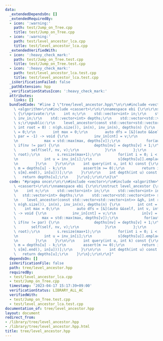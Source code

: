 ```yaml
---
data:
  _extendedDependsOn: []
  _extendedRequiredBy:
  - icon: ':warning:'
    path: test/Jump_on_Tree.cpp
    title: test/Jump_on_Tree.cpp
  - icon: ':warning:'
    path: test/level_ancestor_lca.cpp
    title: test/level_ancestor_lca.cpp
  _extendedVerifiedWith:
  - icon: ':heavy_check_mark:'
    path: test/Jump_on_Tree.test.cpp
    title: test/Jump_on_Tree.test.cpp
  - icon: ':heavy_check_mark:'
    path: test/level_ancestor_lca.test.cpp
    title: test/level_ancestor_lca.test.cpp
  _isVerificationFailed: false
  _pathExtension: hpp
  _verificationStatusIcon: ':heavy_check_mark:'
  attributes:
    links: []
  bundledCode: "#line 2 \"tree/level_ancestor.hpp\"\n\r\n#include <vector>\r\n#include\
    \ <algorithm>\r\n#include <cassert>\r\n\r\nnamespace ebi {\r\n\r\nstruct level_ancestor\
    \ {\r\nprivate:\r\n    int n;\r\n    std::vector<int> in;\r\n    std::vector<int>\
    \ inv_in;\r\n    std::vector<int> depths;\r\n    std::vector<std::vector<int>>\
    \ s;\r\npublic:\r\n    level_ancestor(const std::vector<std::vector<int>> &gh,\
    \ int root = 0) : n(gh.size()), in(n), inv_in(n), depths(n) {\r\n        int cnt\
    \ = 0;\r\n        int max = 0;\r\n        auto dfs = [&](auto &&self, int v, int\
    \ par = -1) -> void {\r\n            inv_in[cnt] = v;\r\n            in[v] = cnt++;\r\
    \n            max = std::max(max, depths[v]);\r\n            for(auto nv: gh[v])\
    \ if(nv != par) {\r\n                depths[nv] = depths[v] + 1;\r\n         \
    \       self(self, nv, v);\r\n            }\r\n        };\r\n        dfs(dfs,\
    \ root);\r\n        s.resize(max+1);\r\n        for(int i = 0; i < n; i++) {\r\
    \n            int u = inv_in[i];\r\n            s[depths[u]].emplace_back(i);\r\
    \n        }\r\n    }\r\n\r\n    int query(int u, int k) const {\r\n        int\
    \ m = depths[u] - k;\r\n        assert(m >= 0);\r\n        return inv_in[*std::prev(std::upper_bound(s[m].begin(),\
    \ s[m].end(), in[u]))];\r\n    }\r\n\r\n    int depth(int u) const {\r\n     \
    \   return depths[u];\r\n    }\r\n};\r\n\r\n}\n"
  code: "#pragma once\r\n\r\n#include <vector>\r\n#include <algorithm>\r\n#include\
    \ <cassert>\r\n\r\nnamespace ebi {\r\n\r\nstruct level_ancestor {\r\nprivate:\r\
    \n    int n;\r\n    std::vector<int> in;\r\n    std::vector<int> inv_in;\r\n \
    \   std::vector<int> depths;\r\n    std::vector<std::vector<int>> s;\r\npublic:\r\
    \n    level_ancestor(const std::vector<std::vector<int>> &gh, int root = 0) :\
    \ n(gh.size()), in(n), inv_in(n), depths(n) {\r\n        int cnt = 0;\r\n    \
    \    int max = 0;\r\n        auto dfs = [&](auto &&self, int v, int par = -1)\
    \ -> void {\r\n            inv_in[cnt] = v;\r\n            in[v] = cnt++;\r\n\
    \            max = std::max(max, depths[v]);\r\n            for(auto nv: gh[v])\
    \ if(nv != par) {\r\n                depths[nv] = depths[v] + 1;\r\n         \
    \       self(self, nv, v);\r\n            }\r\n        };\r\n        dfs(dfs,\
    \ root);\r\n        s.resize(max+1);\r\n        for(int i = 0; i < n; i++) {\r\
    \n            int u = inv_in[i];\r\n            s[depths[u]].emplace_back(i);\r\
    \n        }\r\n    }\r\n\r\n    int query(int u, int k) const {\r\n        int\
    \ m = depths[u] - k;\r\n        assert(m >= 0);\r\n        return inv_in[*std::prev(std::upper_bound(s[m].begin(),\
    \ s[m].end(), in[u]))];\r\n    }\r\n\r\n    int depth(int u) const {\r\n     \
    \   return depths[u];\r\n    }\r\n};\r\n\r\n}"
  dependsOn: []
  isVerificationFile: false
  path: tree/level_ancestor.hpp
  requiredBy:
  - test/level_ancestor_lca.cpp
  - test/Jump_on_Tree.cpp
  timestamp: '2023-04-17 15:17:39+09:00'
  verificationStatus: LIBRARY_ALL_AC
  verifiedWith:
  - test/Jump_on_Tree.test.cpp
  - test/level_ancestor_lca.test.cpp
documentation_of: tree/level_ancestor.hpp
layout: document
redirect_from:
- /library/tree/level_ancestor.hpp
- /library/tree/level_ancestor.hpp.html
title: tree/level_ancestor.hpp
---
```

